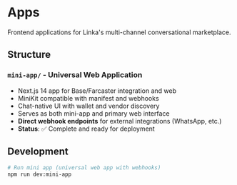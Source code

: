 # Apps

Frontend applications for Linka's multi-channel conversational marketplace.

## Structure

### `mini-app/` - Universal Web Application
- Next.js 14 app for Base/Farcaster integration and web
- MiniKit compatible with manifest and webhooks
- Chat-native UI with wallet and vendor discovery
- Serves as both mini-app and primary web interface
- **Direct webhook endpoints** for external integrations (WhatsApp, etc.)
- **Status**: ✅ Complete and ready for deployment

## Development

```bash
# Run mini app (universal web app with webhooks)
npm run dev:mini-app
```
